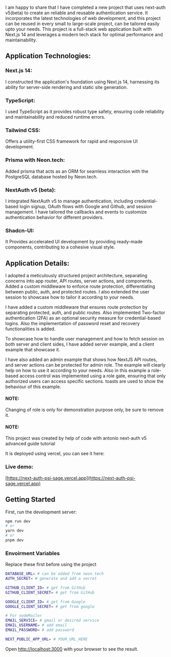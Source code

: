 I am happy to share that I have completed a new project that uses next-auth v5(beta) to create an reliable and reusable authentication service. It incorporates the latest technologies of web development, and this project can be reused in every small to large-scale project, can be tailored easily upto your needs. This project is a full-stack web application built with Next.js 14 and leverages a modern tech stack for optimal performance and maintainability.

## Application Technologies:

### Next.js 14:
I constructed the application's foundation using Next.js 14, harnessing its ability for server-side rendering and static site generation.

### TypeScript:
I used TypeScript as it provides robust type safety, ensuring code reliability and maintainability and reduced runtime errors.

### Tailwind CSS:
Offers a utility-first CSS framework for rapid and responsive UI development.

### Prisma with Neon.tech:
Added prisma that acts as an ORM for seamless interaction with the PostgreSQL database hosted by Neon.tech.

### NextAuth v5 (beta):
I integrated NextAuth v5 to manage authentication, including credential-based login signup, OAuth flows with Google and Github, and session management. I have tailored the callbacks and events to customize authentication behavior for different providers.

### Shadcn-UI:
It Provides accelerated UI development by providing ready-made components, contributing to a cohesive visual style.

## Application Details:
I adopted a meticulously structured project architecture, separating concerns into app router, API routes, server actions, and components. Added a custom middleware to enforce route protection, differentiating between public, auth, and protected routes. I also extended the user session to showcase how to tailor it according to your needs.

I have added a custom middleware that ensures route protection by separating protected, auth, and public routes. Also implemented Two-factor authentication (2FA) as an optional security measure for credential-based logins. Also the implementation of password reset and recovery functionalities is added.

To showcase how to handle user management and how to fetch session on both server and client sides, I have added server example, and a client example that showcase it.

I have also added an admin example that shows how NextJS API routes, and server actions can be protected for admin role. The example will clearly help on how to use it according to your needs. Also in this example a role-based access control was implemented using a role gate, ensuring that only authorized users can access specific sections. toasts are used to show the behaviour of this example.

#### NOTE:
Changing of role is only for demonstration purpose only, be sure to remove it.
#### NOTE:
This project was created by help of code with antonio next-auth v5 advanced guide tutorial

It is deployed using vercel, you can see it here:

### Live demo:
[https://next-auth-psi-sage.vercel.app](https://next-auth-psi-sage.vercel.app)

## Getting Started
First, run the development server:

```bash
npm run dev
# or
yarn dev
# or
pnpm dev
```
### Envoirment Variables
Replace these first before using the project

```bash
DATABASE_URL= # can be added from neon.tech
AUTH_SECRET= # generate and add a secret

GITHUB_CLIENT_ID= # get from GitHub
GITHUB_CLIENT_SECRET= # get from GitHub

GOOGLE_CLIENT_ID= # get from Google
GOOGLE_CLIENT_SECRET= # get from google

# For nodeMailer
EMAIL_SERVICE= # gmail or desired service
EMAIL_USERNAME= # add email
EMAIL_PASSWORD= # add password

NEXT_PUBLIC_APP_URL= # YOUR_URL_HERE
```

Open [http://localhost:3000](http://localhost:3000) with your browser to see the result.
